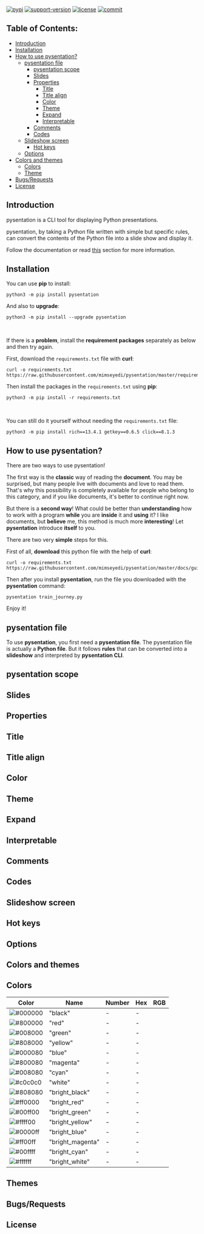 [![pypi](https://img.shields.io/pypi/v/pysentation.svg)](https://pypi.org/project/pysentation/) [![support-version](https://img.shields.io/pypi/pyversions/pysentation)](https://img.shields.io/pypi/pyversions/pysentation) [![license](https://img.shields.io/github/license/mimseyedi/pysentation.svg)](https://github.com/mimseyedi/pysentation/blob/master/LICENSE) [![commit](https://img.shields.io/github/last-commit/mimseyedi/pysentation)](https://github.com/mimseyedi/pysentation/commits/master)

## Table of Contents: <a class="anchor" id="contents"></a>
* [Introduction](#intro) 
* [Installation](#install)
* [How to use pysentation?](#usage)
  * [pysentation file](#pysentation_file)
    * [pysentation scope](#scope)
    * [Slides](#slides)
    * [Properties](#props)
      * [Title](#title)
      * [Title align](#title_align)
      * [Color](#color)
      * [Theme](#theme)
      * [Expand](#expand)
      * [Interpretable](#interpretable)
    * [Comments](#comments)
    * [Codes](#codes)
  * [Slideshow screen](#slideshow)
    * [Hot keys](#hot_keys)
  * [Options](#options)
* [Colors and themes](#colors_and_themes)
  * [Colors](#colors)
  * [Theme](#theme)
* [Bugs/Requests](#bugs_requests)
* [License](#license)

## Introduction <a class="anchor" id="intro"></a>

pysentation is a CLI tool for displaying Python presentations.

pysentation, by taking a Python file written with simple but specific rules, can convert the contents of the Python file into a slide show and display it.

Follow the documentation or read <a href="#">this</a> section for more information.

## Installation <a class="anchor" id="install"></a>
You can use **pip** to install:
```
python3 -m pip install pysentation
```

And also to **upgrade**:
```
python3 -m pip install --upgrade pysentation
```

<br/>

If there is a **problem**, install the **requirement packages** separately as below and then try again.

First, download the `requirements.txt` file with **curl**:
```
curl -o requirements.txt https://raw.githubusercontent.com/mimseyedi/pysentation/master/requirements.txt
```

Then install the packages in the `requirements.txt` using **pip**:
```
python3 -m pip install -r requirements.txt
```

<br/>

You can still do it yourself without needing the `requirements.txt` file:
```
python3 -m pip install rich==13.4.1 getkey==0.6.5 click==8.1.3
```

## How to use pysentation? <a class="anchor" id="usage"></a>
There are two ways to use pysentation!

The first way is the **classic** way of reading the **document**. You may be surprised, but many people live with documents and love to read them. That's why this possibility is completely available for people who belong to this category, and if you like documents, it's better to continue right now.

But there is a **second way**! What could be better than **understanding** how to work with a program **while** you are **inside** it and **using** it? I like documents, but **believe** me, this method is much more **interesting**! Let **pysentation** introduce **itself** to you.

There are two very **simple** steps for this.

First of all, **download** this python file with the help of **curl**:
```
curl -o requirements.txt https://raw.githubusercontent.com/mimseyedi/pysentation/master/docs/guide/train_journey.py
```

Then after you install **pysentation**, run the file you downloaded with the **pysentation** command:
```
pysentation train_journey.py
```

Enjoy it!

## pysentation file <a class="anchor" id="pysentation_file"></a>
To use **pysentation**, you first need a **pysentation file**. The pysentation file is actually a **Python file**. But it follows **rules** that can be converted into a **slideshow** and interpreted by **pysentation CLI**.

## pysentation scope <a class="anchor" id="scope"></a>

## Slides <a class="anchor" id="slides"></a>

## Properties <a class="anchor" id="props"></a>

## Title <a class="anchor" id="title"></a>

## Title align <a class="anchor" id="title_align"></a>

## Color <a class="anchor" id="color"></a>

## Theme <a class="anchor" id="theme"></a>

## Expand <a class="anchor" id="expand"></a>

## Interpretable <a class="anchor" id="interpretable"></a>

## Comments <a class="anchor" id="comments"></a>

## Codes <a class="anchor" id="codes"></a>

## Slideshow screen <a class="anchor" id="slideshow"></a>

## Hot keys <a class="anchor" id="hot_keys"></a>

## Options <a class="anchor" id="options"></a>

## Colors and themes <a class="anchor" id="colors_and_themes"></a>

## Colors <a class="anchor" id="colors"></a>
| Color                                                     | Name             | Number | Hex | RGB  |
|-----------------------------------------------------------|------------------|--------| --- |------|
| ![#000000](https://placehold.co/205x30/000000/000000.png) | "black"          | -      |-|
| ![#800000](https://placehold.co/205x30/800000/800000.png) | "red"            | -      |-|
| ![#008000](https://placehold.co/205x30/008000/008000.png) | "green"          | -      |-|
| ![#808000](https://placehold.co/205x30/808000/808000.png) | "yellow"         | -      |-|
| ![#000080](https://placehold.co/205x30/000080/000080.png) | "blue"           | -      |-|
| ![#800080](https://placehold.co/205x30/800080/800080.png) | "magenta"        | -      |-|
| ![#008080](https://placehold.co/205x30/008080/008080.png) | "cyan"           | -      |-|
| ![#c0c0c0](https://placehold.co/205x30/c0c0c0/c0c0c0.png) | "white"          | -      |-|
| ![#808080](https://placehold.co/205x30/808080/808080.png) | "bright_black"   | -      |-|
| ![#ff0000](https://placehold.co/205x30/ff0000/ff0000.png) | "bright_red"     | -      |-|
| ![#00ff00](https://placehold.co/205x30/00ff00/00ff00.png) | "bright_green"   | -      |-|
| ![#ffff00](https://placehold.co/205x30/ffff00/ffff00.png) | "bright_yellow"  | -      |-|
| ![#0000ff](https://placehold.co/205x30/0000ff/0000ff.png) | "bright_blue"    | -      |-|
| ![#ff00ff](https://placehold.co/205x30/ff00ff/ff00ff.png) | "bright_magenta" | -      |-|
| ![#00ffff](https://placehold.co/205x30/00ffff/00ffff.png) | "bright_cyan"    | -      |-|
| ![#ffffff](https://placehold.co/205x30/ffffff/ffffff.png) | "bright_white"   | -      |-|
## Themes <a class="anchor" id="themes"></a>

## Bugs/Requests <a class="anchor" id="bugs_requests"></a>

## License <a class="anchor" id="license"></a>